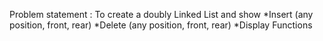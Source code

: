Problem statement : 
To create a doubly Linked List and show 
  *Insert (any position, front, rear)
  *Delete (any position, front, rear)
  *Display Functions
